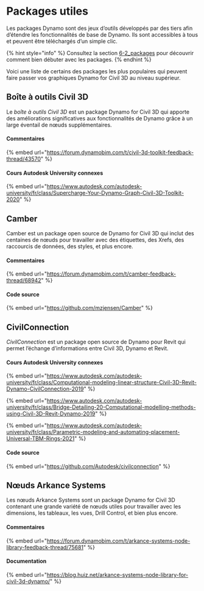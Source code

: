 # Packages utiles

Les packages Dynamo sont des jeux d’outils développés par des tiers afin d’étendre les fonctionnalités de base de Dynamo. Ils sont accessibles à tous et peuvent être téléchargés d’un simple clic.

{% hint style="info" %}
 Consultez la section [6-2_packages](../6\_custom\_nodes\_and\_packages/6-2\_packages/ "mention") pour découvrir comment bien débuter avec les packages. 
{% endhint %}

Voici une liste de certains des packages les plus populaires qui peuvent faire passer vos graphiques Dynamo for Civil 3D au niveau supérieur.

## Boîte à outils Civil 3D

Le _boîte à outils Civil 3D_ est un package Dynamo for Civil 3D qui apporte des améliorations significatives aux fonctionnalités de Dynamo grâce à un large éventail de nœuds supplémentaires.

#### Commentaires

{% embed url="https://forum.dynamobim.com/t/civil-3d-toolkit-feedback-thread/43570" %}

#### Cours Autodesk University connexes

{% embed url="https://www.autodesk.com/autodesk-university/fr/class/Supercharge-Your-Dynamo-Graph-Civil-3D-Toolkit-2020" %}

## Camber

Camber est un package open source de Dynamo for Civil 3D qui inclut des centaines de nœuds pour travailler avec des étiquettes, des Xrefs, des raccourcis de données, des styles, et plus encore.

#### Commentaires

{% embed url="https://forum.dynamobim.com/t/camber-feedback-thread/68942" %}

#### Code source

{% embed url="https://github.com/mzjensen/Camber" %}

## CivilConnection

_CivilConnection_ est un package open source de Dynamo pour Revit qui permet l’échange d’informations entre Civil 3D, Dynamo et Revit.

#### Cours Autodesk University connexes

{% embed url="https://www.autodesk.com/autodesk-university/fr/class/Computational-modeling-linear-structure-Civil-3D-Revit-Dynamo-CivilConnection-2019" %}

{% embed url="https://www.autodesk.com/autodesk-university/fr/class/Bridge-Detailing-20-Computational-modelling-methods-using-Civil-3D-Revit-Dynamo-2019" %}

{% embed url="https://www.autodesk.com/autodesk-university/fr/class/Parametric-modeling-and-automating-placement-Universal-TBM-Rings-2021" %}

#### Code source

{% embed url="https://github.com/Autodesk/civilconnection" %}

## Nœuds Arkance Systems

Les nœuds Arkance Systems sont un package Dynamo for Civil 3D contenant une grande variété de nœuds utiles pour travailler avec les dimensions, les tableaux, les vues, Drill Control, et bien plus encore.

#### Commentaires

{% embed url="https://forum.dynamobim.com/t/arkance-systems-node-library-feedback-thread/75681" %}

#### Documentation

{% embed url="https://blog.huiz.net/arkance-systems-node-library-for-civil-3d-dynamo/" %}
